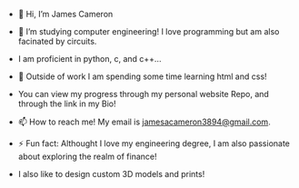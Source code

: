 - 👋 Hi, I’m James Cameron
  
- 👀 I’m studying computer engineering! I love programming but am also facinated by circuits.
  
- I am proficient in python, c, and c++...
  
- 🌱 Outside of work I am spending some time learning html and css!

- You can view my progress through my personal website Repo, and through the link in my Bio!

- 📫 How to reach me! My email is jamesacameron3894@gmail.com.
  
- ⚡ Fun fact: Althought I love my engineering degree, I am also passionate about exploring the realm of finance!

- I also like to design custom 3D models and prints!
